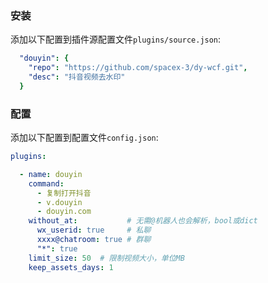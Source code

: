 ### 安装

添加以下配置到插件源配置文件`plugins/source.json`:
```yaml
  "douyin": {
    "repo": "https://github.com/spacex-3/dy-wcf.git",
    "desc": "抖音视频去水印"
  }
```

### 配置

添加以下配置到配置文件`config.json`:
```yaml
plugins:

  - name: douyin
    command: 
      - 复制打开抖音
      - v.douyin
      - douyin.com
    without_at:           # 无需@机器人也会解析，bool或dict
      wx_userid: true     # 私聊
      xxxx@chatroom: true # 群聊
      "*": true
    limit_size: 50  # 限制视频大小，单位MB
    keep_assets_days: 1
```